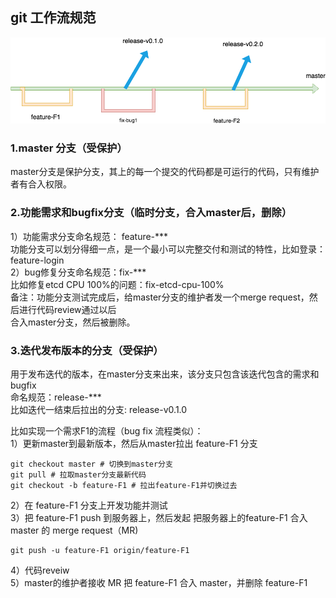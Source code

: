 ## git 工作流规范


![Untitled_Diagram2](../picture/gitflow.png)


### 1.master 分支（受保护）  
master分支是保护分支，其上的每一个提交的代码都是可运行的代码，只有维护者有合入权限。

### 2.功能需求和bugfix分支（临时分支，合入master后，删除）  
1）功能需求分支命名规范： feature-***  
功能分支可以划分得细一点，是一个最小可以完整交付和测试的特性，比如登录：feature-login  
2）bug修复分支命名规范：fix-***  
比如修复etcd CPU 100%的问题：fix-etcd-cpu-100%  
备注：功能分支测试完成后，给master分支的维护者发一个merge request，然后进行代码review通过以后  
合入master分支，然后被删除。  

### 3.迭代发布版本的分支（受保护）  
用于发布迭代的版本，在master分支来出来，该分支只包含该迭代包含的需求和bugfix  
命名规范：release-***  
比如迭代一结束后拉出的分支: release-v0.1.0  

比如实现一个需求F1的流程（bug fix 流程类似）：  
1）更新master到最新版本，然后从master拉出 feature-F1 分支  
```
git checkout master # 切换到master分支
git pull # 拉取master分支最新代码
git checkout -b feature-F1 # 拉出feature-F1并切换过去
```
2）在 feature-F1 分支上开发功能并测试  
3）把 feature-F1 push 到服务器上，然后发起 把服务器上的feature-F1 合入 master 的 merge request（MR)
```
git push -u feature-F1 origin/feature-F1
```  
4）代码reveiw  
5）master的维护者接收 MR 把 feature-F1 合入 master，并删除 feature-F1 